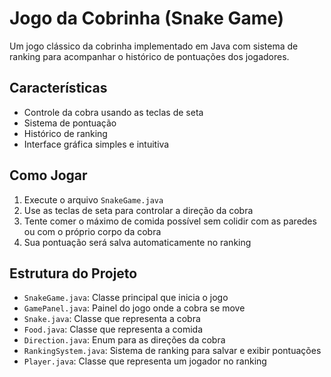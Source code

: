 # Jogo da Cobrinha (Snake Game)

Um jogo clássico da cobrinha implementado em Java com sistema de ranking para acompanhar o histórico de pontuações dos jogadores.

## Características

- Controle da cobra usando as teclas de seta
- Sistema de pontuação
- Histórico de ranking
- Interface gráfica simples e intuitiva

## Como Jogar

1. Execute o arquivo `SnakeGame.java`
2. Use as teclas de seta para controlar a direção da cobra
3. Tente comer o máximo de comida possível sem colidir com as paredes ou com o próprio corpo da cobra
4. Sua pontuação será salva automaticamente no ranking

## Estrutura do Projeto

- `SnakeGame.java`: Classe principal que inicia o jogo
- `GamePanel.java`: Painel do jogo onde a cobra se move
- `Snake.java`: Classe que representa a cobra
- `Food.java`: Classe que representa a comida
- `Direction.java`: Enum para as direções da cobra
- `RankingSystem.java`: Sistema de ranking para salvar e exibir pontuações
- `Player.java`: Classe que representa um jogador no ranking